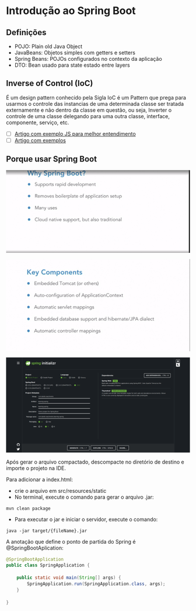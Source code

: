 # Introdução ao Spring Boot

## Definições

- POJO: Plain old Java Object
- JavaBeans: Objetos simples com getters e setters
- Spring Beans: POJOs configurados no contexto da aplicação
- DTO: Bean usado para state estado entre layers

## Inverse of Control (IoC)

É um design pattern conhecido pela Sigla IoC é um Pattern que prega para usarmos o controle das instancias de uma determinada classe ser tratada externamente e não dentro da classe em questão, ou seja, Inverter o controle de uma classe delegando para uma outra classe, interface, componente, serviço, etc.

- [ ] [Artigo com exemplo JS para melhor entendimento](https://blog.codecasts.com.br/dependency-injection-container-javascript-49e9eb2c399c)
- [ ] [Artigo com exemplos](http://www.linhadecodigo.com.br/artigo/3418/inversao-de-controle-ioc-e-injecao-de-dependencia-di-diferencas.aspx)

## Porque usar Spring Boot

![Motivos de uso](imagens/porque-usar-spring-boot-001.png)

![Components chaves](imagens/componentes-chaves-001.png)

![Configuração inicial](imagens/exemplo-configuracao-inicial-001.png)

Após gerar o arquivo compactado, descompacte no diretório de destino e importe o projeto na IDE.

Para adicionar a index.html:
- crie o arquivo em src/resources/static
- No terminal, execute o comando para gerar o arquivo .jar:

```
mvn clean package
```

- Para executar o jar e iniciar o servidor, execute o comando:
```
java -jar target/{fileName}.jar
```
A anotação que define o ponto de partida do Spring é @SpringBootAplication:

```java
@SpringBootApplication
public class SpringApplication {

	public static void main(String[] args) {
		SpringApplication.run(SpringApplication.class, args);
	}

}
```

